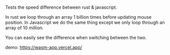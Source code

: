 Tests the speed difference between rust & javascript.

In rust we loop through an array 1 billion times before updating mouse position. In Javascript we do the same thing except we only loop through an array of 10 million.

You can easily see the difference when switching between the two.

demo: https://wasm-app.vercel.app/
